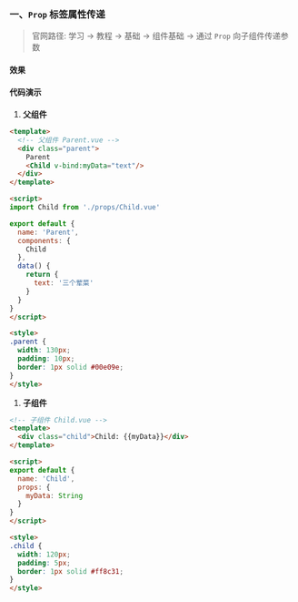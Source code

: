### 一、`Prop` 标签属性传递

> 官网路径: 学习 -> 教程 -> 基础 -> 组件基础 -> 通过 `Prop` 向子组件传递参数

#### 效果

<ClientOnly>
  <Props />
</ClientOnly>

#### 代码演示

1. **父组件**

```html
<template>
  <!-- 父组件 Parent.vue -->
  <div class="parent">
    Parent
    <Child v-bind:myData="text"/>
  </div>
</template>

<script>
import Child from './props/Child.vue'

export default {
  name: 'Parent',
  components: {
    Child
  },
  data() {
    return {
      text: '三个荤菜'
    }
  }
}
</script>

<style>
.parent {
  width: 130px;
  padding: 10px;
  border: 1px solid #00e09e;
}
</style>
```

1. **子组件**

```html
<!-- 子组件 Child.vue -->
<template>
  <div class="child">Child: {{myData}}</div>
</template>

<script>
export default {
  name: 'Child',
  props: {
    myData: String
  }
}
</script>

<style>
.child {
  width: 120px;
  padding: 5px;
  border: 1px solid #ff8c31;
}
</style>
```
